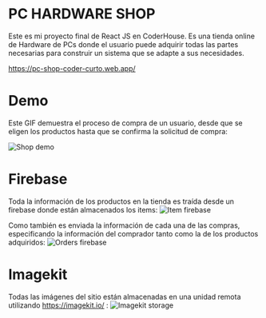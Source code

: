 # PC HARDWARE SHOP
Este es mi proyecto final de React JS en CoderHouse.
Es una tienda online de Hardware de PCs donde el usuario puede adquirir todas las partes necesarias para construir un sistema que se adapte a sus necesidades.

https://pc-shop-coder-curto.web.app/

# Demo
Este GIF demuestra el proceso de compra de un usuario, desde que se eligen los productos hasta que se confirma la solicitud de compra:

![Shop demo](https://user-images.githubusercontent.com/81186145/142066922-617bccc3-c52b-466f-932f-4d6e6f7082de.gif)

# Firebase
Toda la información de los productos en la tienda es traída desde un firebase donde están almacenados los items:
![Item firebase](https://ik.imagekit.io/kkfreeqob0t/React_Coder/items_qOD2JWUrm.png?updatedAt=1637098207283)

Como también es enviada la información de cada una de las compras, especificando la información del comprador tanto como la de los productos adquiridos:
![Orders firebase](https://ik.imagekit.io/kkfreeqob0t/React_Coder/orders_io9Eb-bmWIf.png?updatedAt=1637098207257)

# Imagekit
Todas las imágenes del sitio están almacenadas en una unidad remota utilizando https://imagekit.io/ :
![Imagekit storage](https://ik.imagekit.io/kkfreeqob0t/React_Coder/imagekit_JxY4uNK4C.png?updatedAt=1637098493224)

